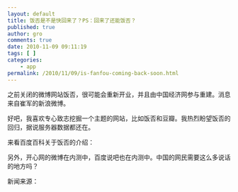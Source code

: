 ```yaml
---
layout: default
title: 饭否是不是快回来了？PS：回来了还能饭否？
published: true
author: gro
comments: true
date: 2010-11-09 09:11:19
tags: [ ]
categories:
    - app
permalink: /2010/11/09/is-fanfou-coming-back-soon.html
---
```

之前关闭的微博网站饭否，很可能会重新开业，并且由中国经济网参与重建。消息来自崔军的新浪微博。

好吧，我喜欢专心致志挖掘一个主题的网站，比如饭否和豆瓣。我热烈盼望饭否的回归，据说服务器数据都还在。

[][1]

来看百度百科关于饭否的介绍：

另外，开心网的微博在内测中，百度说吧也在内测中。中国的网民需要这么多说话的地方吗？

新闻来源：

 [1]: http://getfreeware.net/wp-content/uploads/2010/11/fanfou.jpg